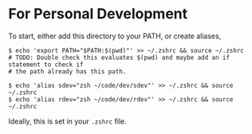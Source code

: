 # For Personal Development

To start, either add this directory to your PATH, or create aliases,

```shell
$ echo 'export PATH="$PATH:$(pwd)"' >> ~/.zshrc && source ~/.zshrc
# TODO: Double check this evaluates $(pwd) and maybe add an if statement to check if
# the path already has this path.
```

```shell
$ echo 'alias sdev="zsh ~/code/dev/sdev"' >> ~/.zshrc && source ~/.zshrc
$ echo 'alias rdev="zsh ~/code/dev/rdev"' >> ~/.zshrc && source ~/.zshrc
```

Ideally, this is set in your `.zshrc` file.
